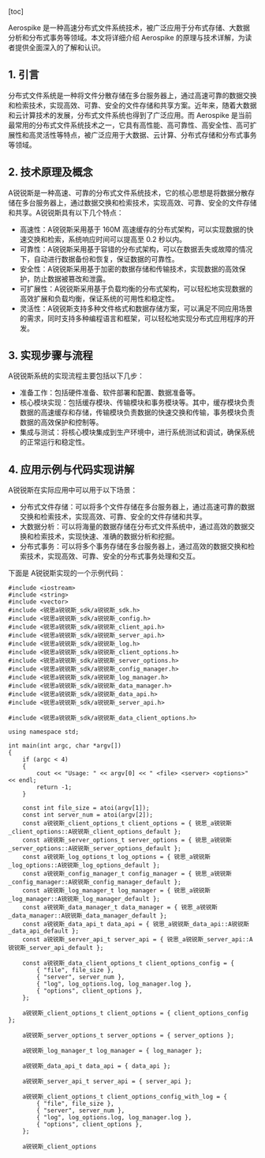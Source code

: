 
[toc]                    
                
                
Aerospike 是一种高速分布式文件系统技术，被广泛应用于分布式存储、大数据分析和分布式事务等领域。本文将详细介绍 Aerospike 的原理与技术详解，为读者提供全面深入的了解和认识。

## 1. 引言

分布式文件系统是一种将文件分散存储在多台服务器上，通过高速可靠的数据交换和检索技术，实现高效、可靠、安全的文件存储和共享方案。近年来，随着大数据和云计算技术的发展，分布式文件系统也得到了广泛应用。而 Aerospike 是当前最常用的分布式文件系统技术之一，它具有高性能、高可靠性、高安全性、高可扩展性和高灵活性等特点，被广泛应用于大数据、云计算、分布式存储和分布式事务等领域。

## 2. 技术原理及概念

A锐锐斯是一种高速、可靠的分布式文件系统技术，它的核心思想是将数据分散存储在多台服务器上，通过数据交换和检索技术，实现高效、可靠、安全的文件存储和共享。A锐锐斯具有以下几个特点：

- 高速性：A锐锐斯采用基于 160M 高速缓存的分布式架构，可以实现数据的快速交换和检索，系统响应时间可以提高至 0.2 秒以内。
- 可靠性：A锐锐斯采用基于容错的分布式架构，可以在数据丢失或故障的情况下，自动进行数据备份和恢复，保证数据的可靠性。
- 安全性：A锐锐斯采用基于加密的数据存储和传输技术，实现数据的高效保护，防止数据被篡改和泄露。
- 可扩展性：A锐锐斯采用基于负载均衡的分布式架构，可以轻松地实现数据的高效扩展和负载均衡，保证系统的可用性和稳定性。
- 灵活性：A锐锐斯支持多种文件格式和数据存储方案，可以满足不同应用场景的需求，同时支持多种编程语言和框架，可以轻松地实现分布式应用程序的开发。

## 3. 实现步骤与流程

A锐锐斯系统的实现流程主要包括以下几步：

- 准备工作：包括硬件准备、软件部署和配置、数据准备等。
- 核心模块实现：包括缓存模块、传输模块和事务模块等。其中，缓存模块负责数据的高速缓存和存储，传输模块负责数据的快速交换和传输，事务模块负责数据的高效保护和控制等。
- 集成与测试：将核心模块集成到生产环境中，进行系统测试和调试，确保系统的正常运行和稳定性。

## 4. 应用示例与代码实现讲解

A锐锐斯在实际应用中可以用于以下场景：

- 分布式文件存储：可以将多个文件存储在多台服务器上，通过高速可靠的数据交换和检索技术，实现高效、可靠、安全的文件存储和共享。
- 大数据分析：可以将海量的数据存储在分布式文件系统中，通过高效的数据交换和检索技术，实现快速、准确的数据分析和挖掘。
- 分布式事务：可以将多个事务存储在多台服务器上，通过高效的数据交换和检索技术，实现高效、可靠、安全的分布式事务处理和交互。

下面是 A锐锐斯实现的一个示例代码：

```
#include <iostream>
#include <string>
#include <vector>
#include <锐思a锐锐斯_sdk/a锐锐斯_sdk.h>
#include <锐思a锐锐斯_sdk/a锐锐斯_config.h>
#include <锐思a锐锐斯_sdk/a锐锐斯_client_api.h>
#include <锐思a锐锐斯_sdk/a锐锐斯_server_api.h>
#include <锐思a锐锐斯_sdk/a锐锐斯_log.h>
#include <锐思a锐锐斯_sdk/a锐锐斯_client_options.h>
#include <锐思a锐锐斯_sdk/a锐锐斯_server_options.h>
#include <锐思a锐锐斯_sdk/a锐锐斯_config_manager.h>
#include <锐思a锐锐斯_sdk/a锐锐斯_log_manager.h>
#include <锐思a锐锐斯_sdk/a锐锐斯_data_manager.h>
#include <锐思a锐锐斯_sdk/a锐锐斯_data_api.h>
#include <锐思a锐锐斯_sdk/a锐锐斯_server_api.h>

#include <锐思a锐锐斯_sdk/a锐锐斯_data_client_options.h>

using namespace std;

int main(int argc, char *argv[])
{
    if (argc < 4)
    {
        cout << "Usage: " << argv[0] << " <file> <server> <options>" << endl;
        return -1;
    }

    const int file_size = atoi(argv[1]);
    const int server_num = atoi(argv[2]);
    const a锐锐斯_client_options_t client_options = { 锐思_a锐锐斯_client_options::A锐锐斯_client_options_default };
    const a锐锐斯_server_options_t server_options = { 锐思_a锐锐斯_server_options::A锐锐斯_server_options_default };
    const a锐锐斯_log_options_t log_options = { 锐思_a锐锐斯_log_options::A锐锐斯_log_options_default };
    const a锐锐斯_config_manager_t config_manager = { 锐思_a锐锐斯_config_manager::A锐锐斯_config_manager_default };
    const a锐锐斯_log_manager_t log_manager = { 锐思_a锐锐斯_log_manager::A锐锐斯_log_manager_default };
    const a锐锐斯_data_manager_t data_manager = { 锐思_a锐锐斯_data_manager::A锐锐斯_data_manager_default };
    const a锐锐斯_data_api_t data_api = { 锐思_a锐锐斯_data_api::A锐锐斯_data_api_default };
    const a锐锐斯_server_api_t server_api = { 锐思_a锐锐斯_server_api::A锐锐斯_server_api_default };

    const a锐锐斯_data_client_options_t client_options_config = {
        { "file", file_size },
        { "server", server_num },
        { "log", log_options.log, log_manager.log },
        { "options", client_options },
    };

    a锐锐斯_client_options_t client_options = { client_options_config };

    a锐锐斯_server_options_t server_options = { server_options };

    a锐锐斯_log_manager_t log_manager = { log_manager };

    a锐锐斯_data_api_t data_api = { data_api };

    a锐锐斯_server_api_t server_api = { server_api };

    a锐锐斯_client_options_t client_options_config_with_log = {
        { "file", file_size },
        { "server", server_num },
        { "log", log_options.log, log_manager.log },
        { "options", client_options },
    };

    a锐锐斯_client_options

